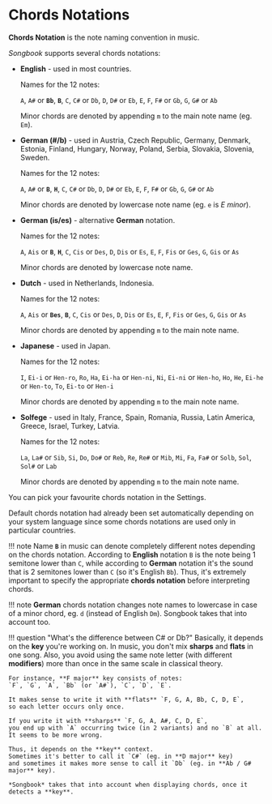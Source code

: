 # Chords Notations

**Chords Notation** is the note naming convention in music.

*Songbook* supports several chords notations:

-   **English** - 
    used in most countries.

    Names for the 12 notes:

    `A`, `A#` or **`Bb`**, **`B`**, `C`, `C#` or `Db`, `D`, `D#` or `Eb`, `E`, `F`, `F#` or `Gb`, `G`, `G#` or `Ab`

    Minor chords are denoted by appending `m` to the main note name (eg. `Em`).

-   **German (#/b)** - 
    used in Austria, Czech Republic, Germany, Denmark, Estonia, Finland, Hungary, Norway, Poland, Serbia, Slovakia, Slovenia, Sweden.

    Names for the 12 notes:

    `A`, `A#` or **`B`**, **`H`**, `C`, `C#` or `Db`, `D`, `D#` or `Eb`, `E`, `F`, `F#` or `Gb`, `G`, `G#` or `Ab`

    Minor chords are denoted by lowercase note name (eg. `e` is *E minor*).

-   **German (is/es)** -
    alternative **German** notation.

    Names for the 12 notes:

    `A`, `Ais` or **`B`**, **`H`**, `C`, `Cis` or `Des`, `D`, `Dis` or `Es`, `E`, `F`, `Fis` or `Ges`, `G`, `Gis` or `As`

    Minor chords are denoted by lowercase note name.

-   **Dutch** -
    used in Netherlands, Indonesia.

    Names for the 12 notes:

    `A`, `Ais` or **`Bes`**, **`B`**, `C`, `Cis` or `Des`, `D`, `Dis` or `Es`, `E`, `F`, `Fis` or `Ges`, `G`, `Gis` or `As`

    Minor chords are denoted by appending `m` to the main note name.

-   **Japanese** -
    used in Japan.

    Names for the 12 notes:

    `I`, `Ei-i` or `Hen-ro`, `Ro`, `Ha`, `Ei-ha` or `Hen-ni`, `Ni`, `Ei-ni` or `Hen-ho`, `Ho`, `He`, `Ei-he` or `Hen-to`, `To`, `Ei-to` or `Hen-i`

    Minor chords are denoted by appending `m` to the main note name.

-   **Solfege** - 
    used in Italy, France, Spain, Romania, Russia, Latin America, Greece, Israel, Turkey, Latvia.

    Names for the 12 notes:
    
    `La`, `La#` or `Sib`, `Si`, `Do`, `Do#` or `Reb`, `Re`, `Re#` or `Mib`, `Mi`, `Fa`, `Fa#` or `Solb`, `Sol`, `Sol#` or `Lab`

    Minor chords are denoted by appending `m` to the main note name.


You can pick your favourite chords notation in the Settings.

Default chords notation had already been set automatically depending on your system language
since some chords notations are used only in particular countries.

!!! note
    Name **`B`** in music can denote completely different notes depending on the chords notation.
    According to **English** notation `B` is the note being 1 semitone lower than `C`,
    while according to **German** notation it's the sound that is 2 semitones lower than `C` (so it's English `Bb`).
    Thus, it's extremely important to specify the appropriate **chords notation** before interpreting chords.

!!! note
    **German** chords notation changes note names to lowercase in case of a minor chord,
    eg. `d` (instead of English `Dm`).
    Songbook takes that into account too.

!!! question "What's the difference between C# or Db?"
    Basically, it depends on the **key** you're working on.
    In music, you don't mix **sharps** and **flats** in one song.
    Also, you avoid using the same note letter (with different **modifiers**) more than once
    in the same scale in classical theory.

    For instance, **F major** key consists of notes:
    `F`, `G`, `A`, `Bb` (or `A#`), `C`, `D`, `E`.

    It makes sense to write it with **flats** `F, G, A, Bb, C, D, E`,
    so each letter occurs only once.

    If you write it with **sharps** `F, G, A, A#, C, D, E`,
    you end up with `A` occurring twice (in 2 variants) and no `B` at all. It seems to be more wrong.

    Thus, it depends on the **key** context.
    Sometimes it's better to call it `C#` (eg. in **D major** key)
    and sometimes it makes more sense to call it `Db` (eg. in **Ab / G# major** key).

    *Songbook* takes that into account when displaying chords, once it detects a **key**.
